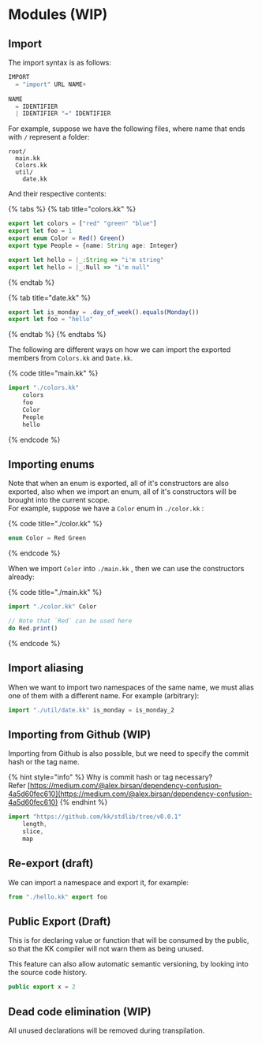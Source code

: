 # Modules \(WIP\)

## Import

The import syntax is as follows:

```c
IMPORT 
  = "import" URL NAME+
  
NAME
  = IDENTIFIER 
  | IDENTIFIER "=" IDENTIFIER
```

For example, suppose we have the following files, where name that ends with `/` represent a folder:

```text
root/
  main.kk
  Colors.kk
  util/
    date.kk
```

And their respective contents:

{% tabs %}
{% tab title="colors.kk" %}
```typescript
export let colors = ["red" "green" "blue"]
export let foo = 1
export enum Color = Red() Green()
export type People = {name: String age: Integer}

export let hello = |_:String => "i'm string"
export let hello = |_:Null => "i'm null"
```
{% endtab %}

{% tab title="date.kk" %}
```typescript
export let is_monday = .day_of_week().equals(Monday())
export let foo = "hello"
```
{% endtab %}
{% endtabs %}

The following are different ways on how we can import the exported members from `Colors.kk` and `Date.kk`.

{% code title="main.kk" %}
```typescript
import "./colors.kk"
    colors
    foo
    Color
    People
    hello
```
{% endcode %}

## Importing enums

Note that when an enum is exported, all of it's constructors are also exported, also when we import an enum, all of it's constructors will be brought into the current scope.   
For example, suppose we have a `Color` enum in `./color.kk` :

{% code title="./color.kk" %}
```typescript
enum Color = Red Green
```
{% endcode %}

When we import `Color` into `./main.kk` , then we can use the constructors already:

{% code title="./main.kk" %}
```typescript
import "./color.kk" Color

// Note that `Red` can be used here
do Red.print()
```
{% endcode %}

## Import aliasing

When we want to import two namespaces of the same name, we must alias one of them with a different name. For example \(arbitrary\):

```typescript
import "./util/date.kk" is_monday = is_monday_2
```

## Importing from Github \(WIP\)

Importing from Github is also possible, but we need to specify the commit hash or the tag name.   


{% hint style="info" %}
Why is commit hash or tag necessary?  
Refer [https://medium.com/@alex.birsan/dependency-confusion-4a5d60fec610](https://medium.com/@alex.birsan/dependency-confusion-4a5d60fec610)
{% endhint %}

```typescript
import "https://github.com/kk/stdlib/tree/v0.0.1" 
    length,
    slice,
    map
```

## Re-export \(draft\)

We can import a namespace and export it, for example:

```typescript
from "./hello.kk" export foo
```

## Public Export \(Draft\)

This is for declaring value or function that will be consumed by the public, so that the KK compiler will not warn them as being unused.

This feature can also allow automatic semantic versioning, by looking into the source code history.

```typescript
public export x = 2
```

## Dead code elimination \(WIP\)

All unused declarations will be removed during transpilation.

